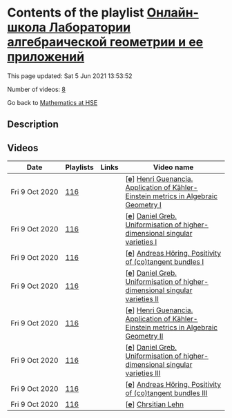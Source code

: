 # Contents of the playlist [Онлайн-школа Лаборатории алгебраической геометрии и ее приложений](https://www.youtube.com/playlist?list=PLq3E5oubNNoC-FTQXq9LC1hZRFVs8qdy2)

This page updated: Sat 5 Jun 2021 13:53:52

Number of videos: [8](#videos)

Go back to [Mathematics at HSE](../README.md)

## Description



## Videos

|Date|Playlists|Links|Video name|
|---|---|---|---|
| Fri&nbsp;9&nbsp;Oct&nbsp;2020 | [116](../playlists/116 "Онлайн-школа Лаборатории алгебраической геометрии и ее приложений") |  | [[**e**](https://studio.youtube.com/video/qnYU46tibOQ/edit "Edit")] [Henri Guenancia. Application of Kähler-Einstein metrics in Algebraic Geometry I](https://www.youtube.com/watch?v=qnYU46tibOQ&list=PLq3E5oubNNoC-FTQXq9LC1hZRFVs8qdy2) |
| Fri&nbsp;9&nbsp;Oct&nbsp;2020 | [116](../playlists/116 "Онлайн-школа Лаборатории алгебраической геометрии и ее приложений") |  | [[**e**](https://studio.youtube.com/video/hiiQIgMJHdM/edit "Edit")] [Daniel Greb. Uniformisation of higher-dimensional singular varieties I](https://www.youtube.com/watch?v=hiiQIgMJHdM&list=PLq3E5oubNNoC-FTQXq9LC1hZRFVs8qdy2) |
| Fri&nbsp;9&nbsp;Oct&nbsp;2020 | [116](../playlists/116 "Онлайн-школа Лаборатории алгебраической геометрии и ее приложений") |  | [[**e**](https://studio.youtube.com/video/lndO7azo9ds/edit "Edit")] [Andreas Höring. Positivity of (co)tangent bundles I](https://www.youtube.com/watch?v=lndO7azo9ds&list=PLq3E5oubNNoC-FTQXq9LC1hZRFVs8qdy2) |
| Fri&nbsp;9&nbsp;Oct&nbsp;2020 | [116](../playlists/116 "Онлайн-школа Лаборатории алгебраической геометрии и ее приложений") |  | [[**e**](https://studio.youtube.com/video/QwDDC_EzCvc/edit "Edit")] [Daniel Greb. Uniformisation of higher-dimensional singular varieties II](https://www.youtube.com/watch?v=QwDDC_EzCvc&list=PLq3E5oubNNoC-FTQXq9LC1hZRFVs8qdy2) |
| Fri&nbsp;9&nbsp;Oct&nbsp;2020 | [116](../playlists/116 "Онлайн-школа Лаборатории алгебраической геометрии и ее приложений") |  | [[**e**](https://studio.youtube.com/video/DKL3gTBKyyY/edit "Edit")] [Henri Guenancia. Application of Kähler-Einstein metrics in Algebraic Geometry II](https://www.youtube.com/watch?v=DKL3gTBKyyY&list=PLq3E5oubNNoC-FTQXq9LC1hZRFVs8qdy2) |
| Fri&nbsp;9&nbsp;Oct&nbsp;2020 | [116](../playlists/116 "Онлайн-школа Лаборатории алгебраической геометрии и ее приложений") |  | [[**e**](https://studio.youtube.com/video/S_fuqH_euOA/edit "Edit")] [Daniel Greb. Uniformisation of higher-dimensional singular varieties III](https://www.youtube.com/watch?v=S_fuqH_euOA&list=PLq3E5oubNNoC-FTQXq9LC1hZRFVs8qdy2) |
| Fri&nbsp;9&nbsp;Oct&nbsp;2020 | [116](../playlists/116 "Онлайн-школа Лаборатории алгебраической геометрии и ее приложений") |  | [[**e**](https://studio.youtube.com/video/G_Ka0oG6pKg/edit "Edit")] [Andreas Höring. Positivity of (co)tangent bundles III](https://www.youtube.com/watch?v=G_Ka0oG6pKg&list=PLq3E5oubNNoC-FTQXq9LC1hZRFVs8qdy2) |
| Fri&nbsp;9&nbsp;Oct&nbsp;2020 | [116](../playlists/116 "Онлайн-школа Лаборатории алгебраической геометрии и ее приложений") |  | [[**e**](https://studio.youtube.com/video/jxWP6vwawk0/edit "Edit")] [Chrsitian Lehn](https://www.youtube.com/watch?v=jxWP6vwawk0&list=PLq3E5oubNNoC-FTQXq9LC1hZRFVs8qdy2) |
